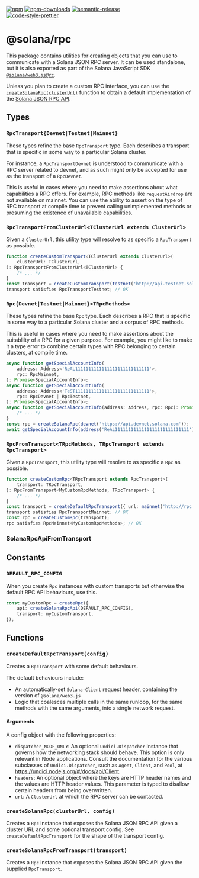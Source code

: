 [![npm][npm-image]][npm-url]
[![npm-downloads][npm-downloads-image]][npm-url]
[![semantic-release][semantic-release-image]][semantic-release-url]
<br />
[![code-style-prettier][code-style-prettier-image]][code-style-prettier-url]

[code-style-prettier-image]: https://img.shields.io/badge/code_style-prettier-ff69b4.svg?style=flat-square
[code-style-prettier-url]: https://github.com/prettier/prettier
[npm-downloads-image]: https://img.shields.io/npm/dm/@solana/rpc/rc.svg?style=flat
[npm-image]: https://img.shields.io/npm/v/@solana/rpc/rc.svg?style=flat
[npm-url]: https://www.npmjs.com/package/@solana/rpc/v/rc
[semantic-release-image]: https://img.shields.io/badge/%20%20%F0%9F%93%A6%F0%9F%9A%80-semantic--release-e10079.svg
[semantic-release-url]: https://github.com/semantic-release/semantic-release

# @solana/rpc

This package contains utilities for creating objects that you can use to communicate with a Solana JSON RPC server. It can be used standalone, but it is also exported as part of the Solana JavaScript SDK [`@solana/web3.js@rc`](https://github.com/solana-labs/solana-web3.js/tree/master/packages/library).

Unless you plan to create a custom RPC interface, you can use the [`createSolanaRpc(clusterUrl)`](#createsolanarpcclusterurl-config) function to obtain a default implementation of the [Solana JSON RPC API](https://solana.com/docs/rpc/http).

## Types

### `RpcTransport{Devnet|Testnet|Mainnet}`

These types refine the base `RpcTransport` type. Each describes a transport that is specific in some way to a particular Solana cluster.

For instance, a `RpcTransportDevnet` is understood to communicate with a RPC server related to devnet, and as such might only be accepted for use as the transport of a `RpcDevnet`.

This is useful in cases where you need to make assertions about what capabilities a RPC offers. For example, RPC methods like `requestAirdrop` are not available on mainnet. You can use the ability to assert on the type of RPC transport at compile time to prevent calling unimplemented methods or presuming the existence of unavailable capabilities.

### `RpcTransportFromClusterUrl<TClusterUrl extends ClusterUrl>`

Given a `ClusterUrl`, this utility type will resolve to as specific a `RpcTransport` as possible.

```ts
function createCustomTransport<TClusterUrl extends ClusterUrl>(
    clusterUrl: TClusterUrl,
): RpcTransportFromClusterUrl<TClusterUrl> {
    /* ... */
}
const transport = createCustomTransport(testnet('http://api.testnet.solana.com'));
transport satisfies RpcTransportTestnet; // OK
```

### `Rpc{Devnet|Testnet|Mainnet}<TRpcMethods>`

These types refine the base `Rpc` type. Each describes a RPC that is specific in some way to a particular Solana cluster and a corpus of RPC methods.

This is useful in cases where you need to make assertions about the suitablilty of a RPC for a given purpose. For example, you might like to make it a type error to combine certain types with RPC belonging to certain clusters, at compile time.

```ts
async function getSpecialAccountInfo(
    address: Address<'ReAL1111111111111111111111111111'>,
    rpc: RpcMainnet,
): Promise<SpecialAccountInfo>;
async function getSpecialAccountInfo(
    address: Address<'TeST1111111111111111111111111111'>,
    rpc: RpcDevnet | RpcTestnet,
): Promise<SpecialAccountInfo>;
async function getSpecialAccountInfo(address: Address, rpc: Rpc): Promise<SpecialAccountInfo> {
    /* ... */
}
const rpc = createSolanaRpc(devnet('https://api.devnet.solana.com'));
await getSpecialAccountInfo(address('ReAL1111111111111111111111111111'), rpc); // ERROR
```

### `RpcFromTransport<TRpcMethods, TRpcTransport extends RpcTransport>`

Given a `RpcTransport`, this utility type will resolve to as specific a `Rpc` as possible.

```ts
function createCustomRpc<TRpcTransport extends RpcTransport>(
    transport: TRpcTransport,
): RpcFromTransport<MyCustomRpcMethods, TRpcTransport> {
    /* ... */
}
const transport = createDefaultRpcTransport({ url: mainnet('http://rpc.company') });
transport satisfies RpcTransportMainnet; // OK
const rpc = createCustomRpc(transport);
rpc satisfies RpcMainnet<MyCustomRpcMethods>; // OK
```

### SolanaRpcApiFromTransport<TTransport extends RpcTransport>

## Constants

### `DEFAULT_RPC_CONFIG`

When you create `Rpc` instances with custom transports but otherwise the default RPC API behaviours, use this.

```ts
const myCustomRpc = createRpc({
    api: createSolanaRpcApi(DEFAULT_RPC_CONFIG),
    transport: myCustomTransport,
});
```

## Functions

### `createDefaultRpcTransport(config)`

Creates a `RpcTransport` with some default behaviours.

The default behaviours include:

-   An automatically-set `Solana-Client` request header, containing the version of `@solana/web3.js`
-   Logic that coalesces multiple calls in the same runloop, for the same methods with the same arguments, into a single network request.

#### Arguments

A config object with the following properties:

-   `dispatcher_NODE_ONLY`: An optional `Undici.Dispatcher` instance that governs how the networking stack should behave. This option is only relevant in Node applications. Consult the documentation for the various subclasses of `Undici.Dispatcher`, such as `Agent`, `Client`, and `Pool`, at https://undici.nodejs.org/#/docs/api/Client.
-   `headers`: An optional object where the keys are HTTP header names and the values are HTTP header values. This parameter is typed to disallow certain headers from being overwritten.
-   `url`: A `ClusterUrl` at which the RPC server can be contacted.

### `createSolanaRpc(clusterUrl, config)`

Creates a `Rpc` instance that exposes the Solana JSON RPC API given a cluster URL and some optional transport config. See `createDefaultRpcTransport` for the shape of the transport config.

### `createSolanaRpcFromTransport(transport)`

Creates a `Rpc` instance that exposes the Solana JSON RPC API given the supplied `RpcTransport`.
